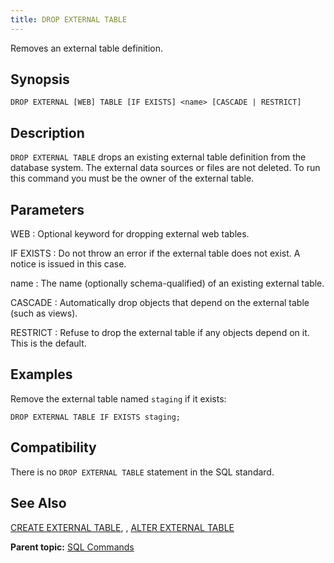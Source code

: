 ```yaml
---
title: DROP EXTERNAL TABLE 
---
```


Removes an external table definition.

## <a id="section2"></a>Synopsis 

``` {#sql_command_synopsis}
DROP EXTERNAL [WEB] TABLE [IF EXISTS] <name> [CASCADE | RESTRICT]
```

## <a id="section3"></a>Description 

`DROP EXTERNAL TABLE` drops an existing external table definition from the database system. The external data sources or files are not deleted. To run this command you must be the owner of the external table.

## <a id="section4"></a>Parameters 

WEB
:   Optional keyword for dropping external web tables.

IF EXISTS
:   Do not throw an error if the external table does not exist. A notice is issued in this case.

name
:   The name \(optionally schema-qualified\) of an existing external table.

CASCADE
:   Automatically drop objects that depend on the external table \(such as views\).

RESTRICT
:   Refuse to drop the external table if any objects depend on it. This is the default.

## <a id="section5"></a>Examples 

Remove the external table named `staging` if it exists:

```
DROP EXTERNAL TABLE IF EXISTS staging;
```

## <a id="section6"></a>Compatibility 

There is no `DROP EXTERNAL TABLE` statement in the SQL standard.

## <a id="section7"></a>See Also 

[CREATE EXTERNAL TABLE](CREATE_EXTERNAL_TABLE.html), , [ALTER EXTERNAL TABLE](ALTER_EXTERNAL_TABLE.html)

**Parent topic:** [SQL Commands](../sql_commands/sql_ref.html)


